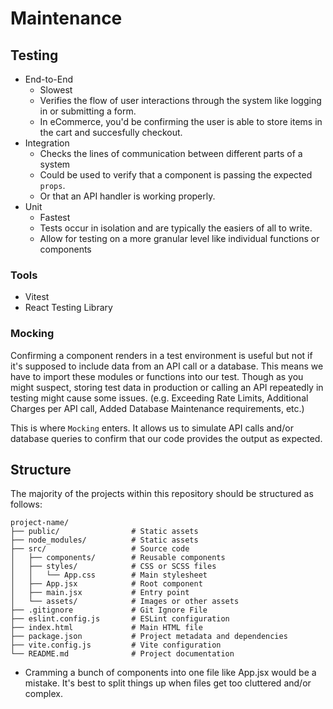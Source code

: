 # Maintenance

## Testing
- End-to-End
    - Slowest
    - Verifies the flow of user interactions through the system like logging in or submitting a form.
    - In eCommerce, you'd be confirming the user is able to store items in the cart and succesfully checkout. 
- Integration
    - Checks the lines of communication between different parts of a system
    - Could be used to verify that a component is passing the expected `props`.
    - Or that an API handler is working properly. 
- Unit
    - Fastest
    - Tests occur in isolation and are typically the easiers of all to write.
    - Allow for testing on a more granular level like individual functions or components

### Tools
- Vitest
- React Testing Library

### Mocking
Confirming a component renders in a test environment is useful but not if it's supposed to include data from an API call or a database. 
This means we have to import these modules or functions into our test.
Though as you might suspect, storing test data in production or calling an API repeatedly in testing might cause some issues. (e.g. Exceeding Rate Limits, Additional Charges per API call, Added Database Maintenance requirements, etc.)

This is where `Mocking` enters. It allows us to simulate API calls and/or database queries to confirm that our code provides the output as expected. 



## Structure
The majority of the projects within this repository should be structured as follows:

```
project-name/
├── public/                # Static assets
├── node_modules/          # Static assets
├── src/                   # Source code
│   ├── components/        # Reusable components
│   ├── styles/            # CSS or SCSS files
│   │   └── App.css        # Main stylesheet
│   ├── App.jsx            # Root component
│   ├── main.jsx           # Entry point
│   └── assets/            # Images or other assets
├── .gitignore             # Git Ignore File
├── eslint.config.js       # ESLint configuration
├── index.html             # Main HTML file
├── package.json           # Project metadata and dependencies
├── vite.config.js         # Vite configuration
└── README.md              # Project documentation
```
- Cramming a bunch of components into one file like App.jsx would be a mistake. It's best to split things up when files get too cluttered and/or complex. 